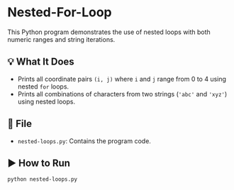# Nested-For-Loop

This Python program demonstrates the use of nested loops with both numeric ranges and string iterations.

## 💡 What It Does

- Prints all coordinate pairs `(i, j)` where `i` and `j` range from 0 to 4 using nested `for` loops.
- Prints all combinations of characters from two strings (`'abc'` and `'xyz'`) using nested loops.

## 📁 File

- `nested-loops.py`: Contains the program code.

## ▶️ How to Run

```bash
python nested-loops.py
